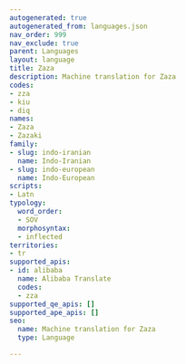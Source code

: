 ```yaml
---
autogenerated: true
autogenerated_from: languages.json
nav_order: 999
nav_exclude: true
parent: Languages
layout: language
title: Zaza
description: Machine translation for Zaza
codes:
- zza
- kiu
- diq
names:
- Zaza
- Zazaki
family:
- slug: indo-iranian
  name: Indo-Iranian
- slug: indo-european
  name: Indo-European
scripts:
- Latn
typology:
  word_order:
  - SOV
  morphosyntax:
  - inflected
territories:
- tr
supported_apis:
- id: alibaba
  name: Alibaba Translate
  codes:
  - zza
supported_qe_apis: []
supported_ape_apis: []
seo:
  name: Machine translation for Zaza
  type: Language

---
```


